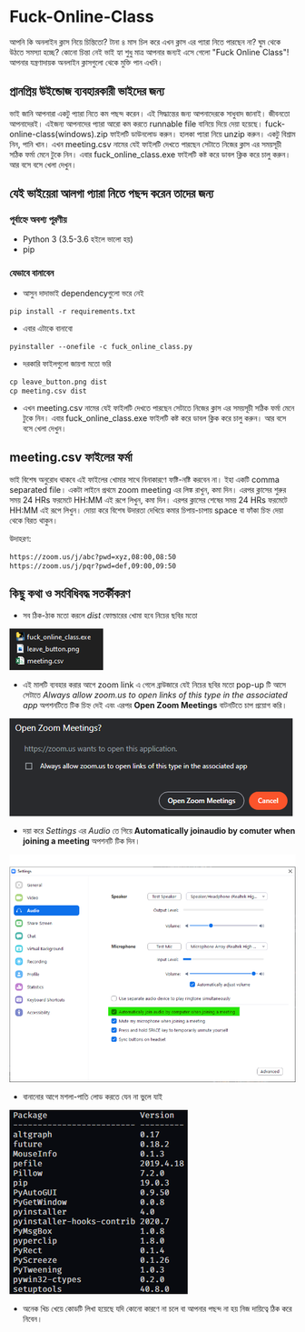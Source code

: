 # Fuck-Online-Class

আপনি কি অনলাইন ক্লাস নিয়ে চিন্তিতো? টানা ৪ মাস চিল করে এখন ক্লাস এর প্যারা নিতে পারছেন না? ঘুম থেকে উঠতে সমস্যা হচ্ছে? কোনো চিন্তা নেই ভাই হ্যা শুধু মাত্র আপনার জন্যই এসে গেলো "Fuck Online Class"! আপনার যন্ত্রণাদায়ক অনলাইন ক্লাসগুলো থেকে মুক্তি পান এখনি। 

## প্রানপ্রিয় উইন্ডোজ ব্যবহারকারী ভাইদের জন্য 

ভাই জানি আপনারা একটু প্যারা নিতে কম পছন্দ করেন। এই সিদ্ধান্তের জন্য আপনাদেরকে সাধুবাদ জানাই। জীবনতো আপনাদেরই। এইজন্য আপনাদের প্যারা আরো কম করতে runnable file বানিয়ে দিয়ে দেয়া হয়েছে। fuck-online-class(windows).zip ফাইলটি ডাউনলোড করুন। হালকা প্যারা নিয়ে unzip করুন। একটু বিশ্রাম নিন, পানি খান। এখন meeting.csv নামের যেই ফাইলটি দেখতে পারছেন সেটাতে নিজের ক্লাস এর সময়সূচী সঠিক ফর্মা মেনে টুকে নিন। এবার fuck_online_class.exe ফাইলটি কষ্ট করে ডাবল ক্লিক করে চালু করুন। আর বসে বসে খেলা দেখুন। 

## যেই ভাইয়েরা আলগা প্যারা নিতে পছন্দ করেন তাদের জন্য

### পূর্বাহ্নে অবশ্য পূরণীয়

* Python 3 (3.5-3.6 হইলে ভালো হয়)
* pip

### যেভাবে বানাবেন 

* আসুন দাদাভাই dependencyগুলো ভরে নেই 
```
pip install -r requirements.txt
```

* এবার এটাকে বানাবো  
```
pyinstaller --onefile -c fuck_online_class.py
```

* দরকারি ফাইলগুলো জায়গা মতো ভরি  
```
cp leave_button.png dist
cp meeting.csv dist
```

* এখন meeting.csv নামের যেই ফাইলটি দেখতে পারছেন সেটাতে নিজের ক্লাস এর সময়সূচী সঠিক ফর্মা মেনে টুকে নিন। এবার fuck_online_class.exe ফাইলটি কষ্ট করে ডাবল ক্লিক করে চালু করুন। আর বসে বসে খেলা দেখুন। 

## meeting.csv ফাইলের ফর্মা

ভাই বিশেষ অনুরোধ থাকবে এই ফাইলের খোমার সাথে বিনাকারণে ফষ্টি-নষ্টি করবেন না। ইহা একটি comma separated file। একটা লাইনে প্রথমে zoom meeting এর লিঙ্ক রাখুন, কমা দিন। এরপর ক্লাসের শুরুর সময় 24 HRs ফরমেটে HH:MM এই রূপে লিখুন, কমা দিন। এরপর ক্লাসের শেষের সময় 24 HRs ফরমেটে HH:MM এই রূপে লিখুন। দোয়া করে বিশেষ উদারতা দেখিয়ে কমার চিপায়-চাপায় space বা ফাঁকা চিহ্ন দেয়া থেকে বিরত থাকুন।

উদাহরণ:
```
https://zoom.us/j/abc?pwd=xyz,08:00,08:50
https://zoom.us/j/pqr?pwd=def,09:00,09:50
```


## কিছু কথা ও সংবিধিবদ্ধ সতর্কীকরণ 

* সব ঠিক-ঠাক মতো করলে *dist* ফোল্ডারের  খোমা হবে নিচের ছবির মতো 


![folder-structure](./readme/folder-structure.png)

* এই মালটি ব্যবহার করার আগে zoom link এ গেলে ব্রাউজারে যেই নিচের ছবির মতো pop-up টি আসে সেটাতে *Always allow zoom.us to open links of this type in the associated app* অপশনটিতে টিক চিহ্ন দেই এবং এরপর **Open Zoom Meetings** বাটনটিতে চাপ প্রয়োগ করি।

![browser-popup](./readme/browser-popup.png)

* দয়া করে *Settings* এর *Audio* তে গিয়ে **Automatically joinaudio by comuter when joining a meeting** অপশনটি টিক দিন।

![browser-popup](./readme/auto-join-audio.png)

* বানানোর আগে মশলা-পাতি লোড করতে যেন না ভুলে যাই

![requirements](./readme/requirements.png)

* অনেক খিচ খেয়ে কোডটি লিখা হয়েছে যদি কোনো কারণে না চলে বা আপনার পছন্দ না হয় নিজ দায়িত্বে ঠিক করে নিবেন।